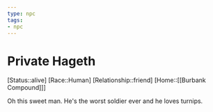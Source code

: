 ```yaml
---
type: npc
tags: 
- npc
---
```


# Private Hageth
[Status::alive]
[Race::Human]
[Relationship::friend]
[Home::[[Burbank Compound]]]

Oh this sweet man. He's the worst soldier ever and he loves turnips.